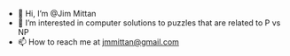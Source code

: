 - 👋 Hi, I’m @Jim Mittan
- 👀 I’m interested in computer solutions to puzzles that are related to P vs NP
- 📫 How to reach me at jmmittan@gmail.com

<!---
jmmittan/jmmittan is a ✨ special ✨ repository because its `README.md` (this file) appears on your GitHub profile.
You can click the Preview link to take a look at your changes.
--->
